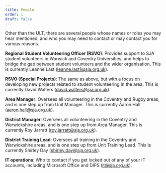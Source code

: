 ```yaml
---
title: People
order: 1
draft: false
---
```

Other than the ULT, there are several people whose names or roles you may hear mentioned, and who you may need to contact or may contact you for various reasons. 

**Regional Student Volunteering Officer (RSVO)**: Provides support to SJA student volunteers in Warwick and Coventry Universities, and helps to bridge the gap between student volunteers and the wider organisation. This is currently Leanne Last ([leanne.last1@sja.org.uk](mailto:leanne.last1@sja.org.uk)). 

**RSVO (Special Projects)**: The same as above, but with a focus on developing new projects related to student volunteering in the area. This is currently David Walters ([david.walters@sja.org.uk](mailto:david.walters@sja.org.uk)). 

**Area Manager**: Oversees all volunteering in the Coventry and Rugby areas, and is one step up from Unit Manager. This is currently Aaron Hall ([aaron.hall@sja.org.uk](mailto:aaron.hall@sja.org.uk)). 

**District Manager**: Oversees all volunteering in the Coventry and Warwickshire areas, and is one step up from Area Manager. This is currently Roy Jarratt ([roy.jarratt@sja.org.uk](mailto:roy.jarratt@sja.org.uk)).

**District Training Lead**: Oversees all training in the Coventry and Warwickshire areas, and is one step up from Unit Training Lead. This is currently Shirley Day ([shirley.day@sja.org.uk](mailto:shirley.day@sja.org.uk)). 

**IT operations**: Who to contact if you get locked out of any of your IT accounts, including Microsoft Office and DIPS ([it@sja.org.uk](mailto:it@sja.org.uk)).